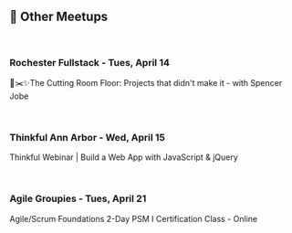 ## 🤝 Other Meetups
<br/>

### Rochester Fullstack - Tues, April 14
🚧✂️✨The Cutting Room Floor: Projects that didn't make it - with Spencer Jobe

<br/>

### Thinkful Ann Arbor - Wed, April 15
Thinkful Webinar | Build a Web App with JavaScript & jQuery

<br/>

### Agile Groupies - Tues, April 21
Agile/Scrum Foundations 2-Day PSM I Certification Class - Online

<br/>
